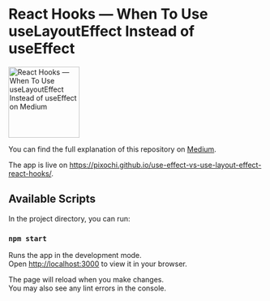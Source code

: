 # React Hooks — When To Use useLayoutEffect Instead of useEffect

<img src="https://user-images.githubusercontent.com/7315105/185747896-c72a2522-eb81-42ab-8243-1c179b9c7169.png" alt="React Hooks — When To Use useLayoutEffect Instead of useEffect on Medium" width="140" />

You can find the full explanation of this repository on [Medium](https://jakub-kozak.medium.com/react-hooks-when-to-use-uselayouteffect-instead-of-useeffect-3271a96d881a).

The app is live on https://pixochi.github.io/use-effect-vs-use-layout-effect-react-hooks/.


## Available Scripts

In the project directory, you can run:

### `npm start`

Runs the app in the development mode.\
Open [http://localhost:3000](http://localhost:3000) to view it in your browser.

The page will reload when you make changes.\
You may also see any lint errors in the console.

